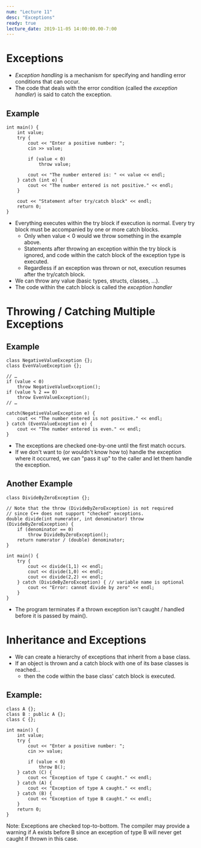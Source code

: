 ```yaml
---
num: "Lecture 11"
desc: "Exceptions"
ready: true
lecture_date: 2019-11-05 14:00:00.00-7:00
---
```


# Exceptions

* <i>Exception handling</i> is a mechanism for specifying and handling error conditions that can occur.
* The code that deals with the error condition (called the <i>exception handler</i>) is said to catch the exception.

## Example

```
int main() {
	int value;
	try {
		cout << "Enter a positive number: ";
		cin >> value;

		if (value < 0)
			throw value;

		cout << "The number entered is: " << value << endl;
	} catch (int e) {
		cout << "The number entered is not positive." << endl;
	}
	
	cout << "Statement after try/catch block" << endl;
	return 0;
}
```

* Everything executes within the try block if execution is normal. Every try block must be accompanied by one or more catch blocks.
    * Only when value < 0 would we throw something in the example above.
	* Statements after throwing an exception within the try block is ignored, and code within the catch block of the exception type is executed.
	* Regardless if an exception was thrown or not, execution resumes after the try/catch block.
* We can throw any value (basic types, structs, classes, ...).
* The code within the catch block is called the <i>exception handler</i>

# Throwing / Catching Multiple Exceptions

## Example

```
class NegativeValueException {};
class EvenValueException {};

// …
if (value < 0)
	throw NegativeValueException();
if (value % 2 == 0)
	throw EvenValueException();
// …

catch(NegativeValueException e) {
	cout << "The number entered is not positive." << endl;
} catch (EvenValueException e) {
	cout << "The number entered is even." << endl;
}
```

* The exceptions are checked one-by-one until the first match occurs.
* If we don't want to (or wouldn't know how to) handle the exception where it occurred, we can "pass it up" to the caller and let them handle the exception.

## Another Example

```
class DivideByZeroException {};

// Note that the throw (DivideByZeroException) is not required
// since C++ does not support "checked" exceptions.
double divide(int numerator, int denominator) throw (DivideByZeroException) {
	if (denominator == 0)
		throw DivideByZeroException();
	return numerator / (double) denominator;
}

int main() {
	try {
		cout << divide(1,1) << endl;
		cout << divide(1,0) << endl;
		cout << divide(2,2) << endl;
	} catch (DivideByZeroException) { // variable name is optional
		cout << "Error: cannot divide by zero" << endl;
	}
}
```

* The program terminates if a thrown exception isn't caught / handled before it is passed by main().

# Inheritance and Exceptions

* We can create a hierarchy of exceptions that inherit from a base class.
* If an object is thrown and a catch block with one of its base classes is reached...
	* then the code within the base class' catch block is executed.

## Example:

```
class A {};
class B : public A {};
class C {};

int main() {
	int value;
	try {
		cout << "Enter a positive number: ";
		cin >> value;
	
		if (value < 0)
			throw B();
	} catch (C) {
		cout << "Exception of type C caught." << endl;
	} catch (A) {
		cout << "Exception of type A caught." << endl;
	} catch (B) {
		cout << "Exception of type B caught." << endl;
	}
	return 0;
}
```

Note: Exceptions are checked top-to-bottom. The compiler may provide a warning if A exists before B since an exception of type B will never get caught if thrown in this case.
